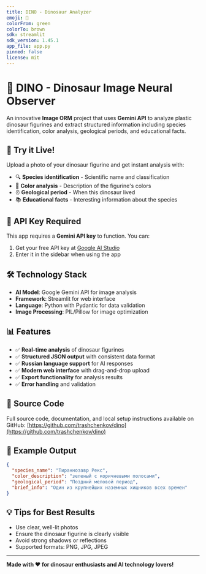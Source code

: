 ```yaml
---
title: DINO - Dinosaur Analyzer
emoji: 🦕
colorFrom: green
colorTo: brown
sdk: streamlit
sdk_version: 1.45.1
app_file: app.py
pinned: false
license: mit
---
```


# 🦕 DINO - Dinosaur Image Neural Observer

An innovative **Image ORM** project that uses **Gemini API** to analyze plastic dinosaur figurines and extract structured information including species identification, color analysis, geological periods, and educational facts.

## 🚀 Try it Live!

Upload a photo of your dinosaur figurine and get instant analysis with:
- 🔍 **Species identification** - Scientific name and classification
- 🎨 **Color analysis** - Description of the figurine's colors
- ⏰ **Geological period** - When this dinosaur lived
- 📚 **Educational facts** - Interesting information about the species

## 🔑 API Key Required

This app requires a **Gemini API key** to function. You can:
1. Get your free API key at [Google AI Studio](https://ai.google.dev/)
2. Enter it in the sidebar when using the app

## 🛠️ Technology Stack

- **AI Model**: Google Gemini API for image analysis
- **Framework**: Streamlit for web interface
- **Language**: Python with Pydantic for data validation
- **Image Processing**: PIL/Pillow for image optimization

## 📊 Features

- ✅ **Real-time analysis** of dinosaur figurines
- ✅ **Structured JSON output** with consistent data format
- ✅ **Russian language support** for AI responses
- ✅ **Modern web interface** with drag-and-drop upload
- ✅ **Export functionality** for analysis results
- ✅ **Error handling** and validation

## 🔗 Source Code

Full source code, documentation, and local setup instructions available on GitHub:
[https://github.com/trashchenkov/dino](https://github.com/trashchenkov/dino)

## 📝 Example Output

```json
{
  "species_name": "Тираннозавр Рекс",
  "color_description": "зеленый с коричневыми полосами",
  "geological_period": "Поздний меловой период",
  "brief_info": "Один из крупнейших наземных хищников всех времен"
}
```

## 💡 Tips for Best Results

- Use clear, well-lit photos
- Ensure the dinosaur figurine is clearly visible
- Avoid strong shadows or reflections
- Supported formats: PNG, JPG, JPEG

---

**Made with ❤️ for dinosaur enthusiasts and AI technology lovers!** 